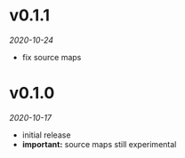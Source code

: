 # v0.1.1
_2020-10-24_

* fix source maps

# v0.1.0
_2020-10-17_

* initial release
* **important:** source maps still experimental

